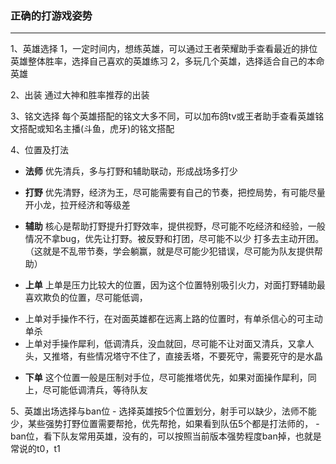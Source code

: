 
### 正确的打游戏姿势
----------------------------
1、英雄选择
    1，一定时间内，想练英雄，可以通过王者荣耀助手查看最近的排位英雄整体胜率，选择自己喜欢的英雄练习
    2，多玩几个英雄，选择适合自己的本命英雄

2、出装 通过大神和胜率推荐的出装

3、铭文选择 每个英雄搭配的铭文大多不同，可以加布鸽tv或王者助手查看英雄铭文搭配或知名主播(斗鱼，虎牙)的铭文搭配

4、位置及打法
- **法师**  优先清兵，多与打野和辅助联动，形成战场多打少

- **打野**  优先清野，经济为王，尽可能需要有自己的节奏，把控局势，有可能尽量开小龙，拉开经济和等级差

- **辅助**  核心是帮助打野提升打野效率，提供视野，尽可能不吃经济和经验，一般情况不拿bug，优先让打野。被反野和打团，尽可能不以少		打多去主动开团。（这就是不乱带节奏，学会躺赢，就是尽可能少犯错误，尽可能为队友提供帮助）

- **上单**  上单是压力比较大的位置，因为这个位置特别吸引火力，对面打野辅助最喜欢欺负的位置，尽可能低调，
* 上单对手操作不行，在对面英雄都在远离上路的位置时，有单杀信心的可主动单杀
* 上单对手操作犀利，低调清兵，没血就回，尽可能不让对面又清兵，又拿人头，又推塔，有些情况塔守不住了，直接丢塔，不要死守，需要死守的是水晶

- **下单**  这个位置一般是压制对手位，尽可能推塔优先，如果对面操作犀利，同上，尽可能低调清兵，等待队友

5、英雄出场选择与ban位
    - 选择英雄按5个位置划分，射手可以缺少，法师不能少，某些强势打野位置需要帮抢，优先帮抢，如果看到队伍5个都是打法师的，
    - ban位，看下队友常用英雄，没有的，可以按照当前版本强势程度ban掉，也就是常说的t0，t1





